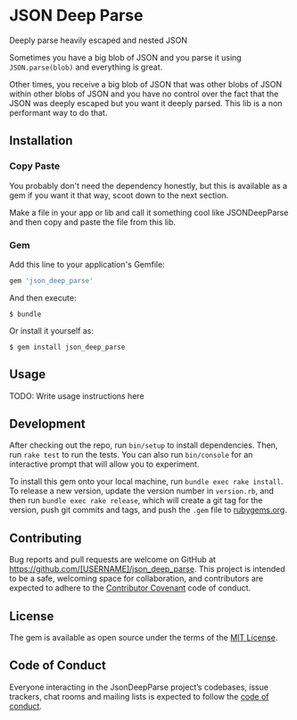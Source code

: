 # JSON Deep Parse

Deeply parse heavily escaped and nested JSON

Sometimes you have a big blob of JSON and you parse it using `JSON.parse(blob)` and everything is great.

Other times, you receive a big blob of JSON that was other blobs of JSON within other blobs of JSON and you have no control over the fact that the JSON was deeply escaped but you want it deeply parsed. This lib is a non performant way to do that.

## Installation

### Copy Paste

You probably don't need the dependency honestly, but this is available as a gem if you want it that way, scoot down to the next section.

Make a file in your app or lib and call it something cool like JSONDeepParse and then copy and paste the file from this lib.

### Gem

Add this line to your application's Gemfile:

```ruby
gem 'json_deep_parse'
```

And then execute:

    $ bundle

Or install it yourself as:

    $ gem install json_deep_parse

## Usage

TODO: Write usage instructions here

## Development

After checking out the repo, run `bin/setup` to install dependencies. Then, run `rake test` to run the tests. You can also run `bin/console` for an interactive prompt that will allow you to experiment.

To install this gem onto your local machine, run `bundle exec rake install`. To release a new version, update the version number in `version.rb`, and then run `bundle exec rake release`, which will create a git tag for the version, push git commits and tags, and push the `.gem` file to [rubygems.org](https://rubygems.org).

## Contributing

Bug reports and pull requests are welcome on GitHub at https://github.com/[USERNAME]/json_deep_parse. This project is intended to be a safe, welcoming space for collaboration, and contributors are expected to adhere to the [Contributor Covenant](http://contributor-covenant.org) code of conduct.

## License

The gem is available as open source under the terms of the [MIT License](https://opensource.org/licenses/MIT).

## Code of Conduct

Everyone interacting in the JsonDeepParse project’s codebases, issue trackers, chat rooms and mailing lists is expected to follow the [code of conduct](https://github.com/[USERNAME]/json_deep_parse/blob/master/CODE_OF_CONDUCT.md).
